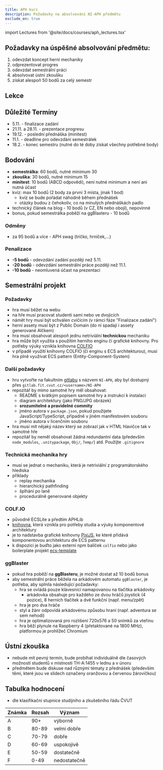 ```yaml
---
title: APH kurz
description: Požadavky na absolvování NI-APH předmětu
exclude_en: true
---
```


import Lectures from '@site/docs/courses/aph_lectures.tsx'


## Požadavky na úspěšné absolvování předmětu:
1. odevzdat koncept herní mechaniky
2. odprezentovat progres
3. odevzdat semestrální práci
4. absolvovat ústní zkoušku
5. získat alespoň 50 bodů za celý semestr

## Lekce
<Lectures />

## Důležité Termíny
- 5.11. - finalizace zadání
- 21.11. a 28.11. - prezentace progresu
- 19.12. - poslední přednáška (minitest)
- 11.1. - deadline pro odevzdání semestrálek
- 18.2. - konec semestru (nutné do té doby získat všechny potřebné body)

## Bodování
- **semestrálka**: 60 bodů, nutné minimum 30
- **zkouška**: 30 bodů, nutné minimum 15
- **minitest**: 10 bodů (ABCD odpovědi), není nutné minimum a není ani nutná účast
- kvíz: max 10 bodů (2 body za první 3 místa, jinak 1 bod)
  - kvíz se bude pořádat náhodně během přednášek
  - otázky budou z čehokoliv, co na minulých přednáškách padlo
- technický článek na blog - 10 bodů (v CZ, EN nebo obojí), nepovinné
- bonus, pokud semestrálka poběží na ggBlasteru - 10 bodů

### Odměny
- za 95 bodů a více - APH swag (tričko, hrníček,...)

### Penalizace
- **-5 bodů** - odevzdání zadání později než 5.11.
- **-20 bodů** - odevzdání semestrální práce později než 11.1.
- **-10 bodů** - neomluvená účast na prezentaci

## Semestrální projekt
### Požadavky
- hra musí běžet na webu
- na hře musí pracovat studenti sami nebo ve dvojicích
- námět hry musí být schválen cvičícím (v rámci fáze "Finalizace zadání")
- herní assety musí být z Public Domain (do ní spadají i assety generované AIčkem)
- hra musí obsahovat alespoň jednu netriviální **technickou** mechaniku
- hra může být využita s použitím herního enginu či grafické knihovny. Pro potřeby výuky vznikla knihovna [COLFIO](https://colf.io/)
- v případě využití knihovny COLFIO (či enginu s ECS architekturou), musí hra plně využívat ECS pattern (Entity-Component-System)

### Další požadavky
- hru vytvořte na fakultním [gitlabu](https://gitlab.fit.cvut.cz) s názvem `NI-APH`, aby byl dostupný přes `gitlab.fit.cvut.cz/<username>/NI-APH`
- repozitář by mimo samotné hry měl obsahovat:
  - README s krátkým popisem samotné hry a instrukcí k instalaci
  - diagram architektury (jako PNG/JPG obrázek)
  - **srozumitelné a pravidelné commity**
  - jméno autora v `package.json`, pokud použijete JavaScript/TypeScript, případně v jiném manifestovém souboru
  - jméno autora v licenčním souboru
- hra musí mít nějaký název který se zobrazí jak v HTML hlavičce tak v samotné hře
- repozitář by neměl obsahovat žádná redundantní data (především `node_modules`, `.unitypackage`, `Obj/`, `Temp/`) atd. Použijte `.gitignore` 

### Technická mechanika hry
- musí se jednat o mechaniku, která je netriviální z programátorského hlediska
- příklady
  - replay mechanika
  - hierarchický pathfinding
  - šplhání po laně
  - procedurálně generované objekty

### COLF.IO
- původně ECSLite a předtím APHLib
- [knihovna](https://colf.io), která vznikla pro potřeby studia a výuky komponentové architektury
- je to nadstavba grafické knihovny [PixiJS](https://pixijs.com/), ke které přidává komponentovou architekturu dle ECS patternu
- k dispozici je buďto jako externí npm balíček `colfio` nebo jako boilerplate projekt [ecs-template](https://github.com/APHGames/ecs-template)

### ggBlaster
- pokud hra poběží na **ggBlasteru**, je možné dostat až 10 bodů bonus
- aby semestrální práce běžela na arkádovém automatu `ggBlaster`, je potřeba, aby splnila následující požadavky:
  - hra se ovládá pouze klávesnicí namapovanou na tlačítka arkádovky
    - arkádovka obsahuje pro každého ze dvou hráčů joystick (4 pozice), 8 herních tlačítek a dvě funkční (např. menu/zpět)
  - hra je pro dva hráče
  - styl a žánr odpovídá arkádovému způsobu hraní (např. adventura se sem nehodí)
  - hra je optimalizovaná pro rozlišení 720x576 a 50 snímků za vteřinu
  - hra běží plynule na Raspberry 4 (přetaktované na 1800 MHz), platformou je prohlížeč Chromium

## Ústní zkouška
- nebude mít pevný termín, bude probíhat individuálně dle časových možností studentů v místnosti TH-A:1455 v lednu a v únoru
- předmětem bude diskuse nad různými tématy z přednášek (především těmi, které jsou ve slidech označeny oranžovou a červenou žárovičkou)

## Tabulka hodnocení
- dle klasifikační stupnice studijního a zkušebního řádu ČVUT

| Známka | Rozsah | Význam |
| ------ | ------ | ------ |
| A | 90+ | výborně |
| B | 80-89 | velmi dobře |
| C | 70-79 | dobře |
| D | 60-69 | uspokojivě |
| E | 50-59 | dostatečně |
| F | 0-49 | nedostatečně |